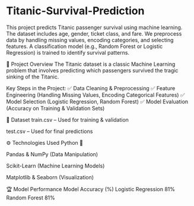 # Titanic-Survival-Prediction
This project predicts Titanic passenger survival using machine learning. The dataset includes age, gender, ticket class, and fare. We preprocess data by handling missing values, encoding categories, and selecting features. A classification model (e.g., Random Forest or Logistic Regression) is trained to identify survival patterns.

📌 Project Overview
The Titanic dataset is a classic Machine Learning problem that involves predicting which passengers survived the tragic sinking of the Titanic.

Key Steps in the Project:
✅ Data Cleaning & Preprocessing
✅ Feature Engineering (Handling Missing Values, Encoding Categorical Features)
✅ Model Selection (Logistic Regression, Random Forest)
✅ Model Evaluation (Accuracy on Training & Validation Sets)

📂 Dataset
train.csv – Used for training & validation

test.csv – Used for final predictions

⚙️ Technologies Used
Python 🐍

Pandas & NumPy (Data Manipulation)

Scikit-Learn (Machine Learning Models)

Matplotlib & Seaborn (Visualization)

🏆 Model Performance
Model	Accuracy (%)
Logistic Regression	81%
Random Forest	81%
